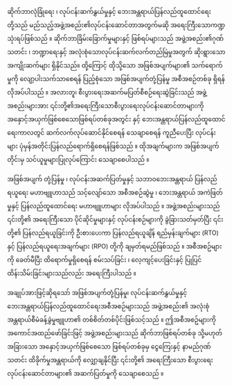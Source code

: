 ဆိုက်ဘာလုံခြုံရေး ၊ လုပ်ငန်းဆက်နွှယ်မှုနှင့် ဘေးအန္တရာယ်ပြန်လည်ထူထောင်ရေးတို့သည် မည်သည့်အဖွဲ့အစည်း၏လုပ်ငန်းဆောင်တာအတွက်မဆို အရေးကြီးသောကဏ္ဍသုံးရပ်ဖြစ်သည် ။ ဆိုက်ဘာခြိမ်းခြောက်မှုများနှင့် ဖြစ်ရပ်များသည် အဖွဲ့အစည်း၏ဂုဏ်သတင်း ၊ ဘဏ္ဍာရေးနှင့် အလုံးစုံသောလုပ်ငန်းဆက်လက်တည်မြဲမှုအတွက် ဆိုးရွားသောအကျိုးဆက်များ ရှိနိုင်သည်။ ထို့ကြောင့် ထိုသို့သော အဖြစ်အပျက်များ၏ သက်ရောက်မှုကို လျော့ပါးသက်သာစေရန် ပြည့်စုံသော အဖြစ်အပျက်တုံ့ပြန်မှု အစီအစဉ်တစ်ခု ရှိရန် လိုအပ်ပါသည် ။ အလားတူ၊ စီးပွားရေးအဆက်မပြတ်စီစဉ်ရေးဆွဲခြင်းသည် အဖွဲ့အစည်းများအား ၎င်းတို့၏အရေးကြီးသောစီးပွားရေးလုပ်ငန်းဆောင်တာများကို အနှောင့်အယှက်ဖြစ်စေသောဖြစ်ရပ်တစ်ခုအတွင်း နှင့် ဘေးအန္တရာယ်ပြန်လည်ထူထောင်ရေးကာလတွင် ဆက်လက်လုပ်ဆောင်နိုင်စေရန် သေချာစေရန် ကူညီပေးပြီး လုပ်ငန်းများ ပုံမှန်အတိုင်းပြန်လည်ရောက်ရှိစေရန်ဖြစ်သည် ။ ထိုအချက်များက အဖြစ်အပျက်တိုင်းမှ သင်ယူမှုများပြုလုပ်ကြောင်း သေချာစေပါသည် ။

အဖြစ်အပျက် တုံ့ပြန်မှု ၊ လုပ်ငန်းအဆက်ပြတ်မှုနှင့် သဘာဝဘေးအန္တရာယ် ပြန်လည်ရယူရေး မဟာဗျူဟာသည် သင့်လျော်သော အစီအစဉ်ဆွဲမှု ၊ ဘေးအန္တရာယ် အကဲဖြတ်မှုနှင့် ပြန်လည်ထူထောင်ရေး မဟာဗျူဟာများ လိုအပ်ပါသည် ။ အဖွဲ့အစည်းများသည် ၎င်းတို့၏ အရေးကြီးသော ပိုင်ဆိုင်မှုများနှင့် လုပ်ငန်းစဉ်များကို ခွဲခြားသတ်မှတ်ပြီး ၎င်းတို့၏ ပြန်လည်ရယူခြင်းကို ဦးစားပေးကာ ပြန်လည်ရယူချိန် ရည်မှန်းချက်များ (RTO) နှင့် ပြန်လည်ရယူရေးအချက်များ (RPO) တို့ကို ချမှတ်ရမည်ဖြစ်သည် ။ အစီအစဥ်များကို ခေတ်မီပြီး ထိရောက်မှုရှိစေရန် စမ်းသပ်ခြင်း ၊ လေ့ကျင့်ပေးခြင်းနှင့် ပြုပြင်ထိန်းသိမ်းခြင်းများသည်လည်း အရေးကြီးပါသည် ။

အချုပ်အားဖြင့်ဆိုရသော် အဖြစ်အပျက်တုံ့ပြန်မှု၊ လုပ်ငန်းဆက်နွှယ်မှုနှင့် ဘေးအန္တရာယ်ပြန်လည်ထူထောင်ရေးအစီအစဉ်များသည် အဖွဲ့အစည်း၏ အလုံးစုံအန္တရာယ်စီမံခန့်ခွဲမှုဗျူဟာ၏ တစ်စိတ်တစ်ပိုင်းဖြစ်သင့်သည် ။ ဤအစီအစဥ်များကို အကောင်အထည်ဖော်ခြင်းဖြင့် အဖွဲ့အစည်းများသည် ဆိုက်ဘာဖြစ်ရပ်တစ်ခု သို့မဟုတ် အခြားသော အနှောင့်အယှက်ဖြစ်စေသော ဖြစ်ရပ်တစ်ခုမှ ငွေကြေးနှင့် နာမည်ဂုဏ်သတင်း ထိခိုက်မှုအန္တရာယ်ကို လျှော့ချနိုင်ပြီး ၎င်းတို့၏ အရေးကြီးသော စီးပွားရေးလုပ်ငန်းဆောင်တာများ၏ အဆက်ပြတ်မှုကို သေချာစေသည် ။